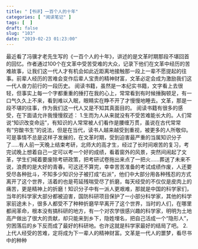 ```yaml
---
title: "【书评】一百个人的十年"
categories: [ "阅读笔记" ]
tags: [  ]
draft: false
slug: "103"
date: "2019-02-23 01:23:00"
---
```



最近看了冯骥才老先生写的《一百个人的十年》，讲述的是文革时期那段不堪回首的回忆。作者通过100个在文革中受苦受难的大众，记录下他们在文革中经历的苦难故事，让我们这一代人才有机会如此近距离地接触那一段上一辈不愿提起的往事。前辈人经历的苦难会变作后辈人宝贵的精神财富，文革必定会成为激励我们这一代人奋力前行的一段历史。 
阅读书籍，虽然是一本纪实书籍，文字看上去很轻，但事实上每一个字都重重的捶打在我的心上，常常看到有时候捶胸顿足，有一口气久久上不来，看到难以入眠，眼睛实在睁不开了才慢慢地睡去。文革，那是一段不堪的往事，作为我们这一代人又是不知其真面目的。
阅读书籍有很多的感受，在下面请允许我慢慢叙述： 
1.生而为人从来就没有不受苦难能长大的。人们常说“知识改变命运”，有知识的人常常被人们看作是腰缠万贯，虽说在古代常常有“穷酸书生”的说法，但是在当代，读书人越来越受到重视，被更多的人所敬仰。可是事情不总是这样子发展的，在文革时期，受到迫害最严重的当属知识分子了.....有人前一天晚上结束考研，北师大的高才生，经过了长时间艰苦的复习，考完试晚上想着自己一定可以考一个好的成绩，看着窗外的风景，突然间闹起了文革，学生们喊着要废除考研政策，把考研试卷拖出来点了一把火......葬送了未来不说，浪费的是大好的青春。可这还不算完，幸幸苦苦准备的考试成绩作废，人还要受尽各种批斗，不知多少知识分子被打成“右派”，他们中大部分用各种残忍的方式离开了这个世界，活着的也是苟延残喘受尽了折磨，每天经受的不仅仅是皮肉上的痛苦，更是精神上的折磨！知识分子中有一派人更艰难，那就是中国的科学家们，当年的科学家大部分都被迫害，国防科研项目保护了一小部分科学家，其他的科学家前途未卜，很多人都受不了种种折磨早早离开了这个世界，当时的人们，在哪里都闹革命，根本没有搞科研的地方，有一个对农学很感兴趣的科学家，明明为土地高产做出了很大的贡献，却只能来到乡下，隐姓埋名，把自己活成一个“隐形人”，穷困落后的乡下反而成了最好的科研地。也许这就是科学家最好的结局了吧。 
2.上代人经受的苦难，定将成为下一辈人的精神财富。文革是一代人的噩梦，看尽书中的种种